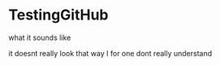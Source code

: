 TestingGitHub
=============

what it sounds like

it doesnt really look that way
I for one dont really understand

